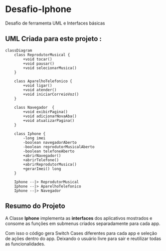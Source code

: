 # Desafio-Iphone
 Desafio de ferramenta UML e Interfaces básicas


## UML Criada para este projeto :

```mermaid
classDiagram
    class ReprodutorMusical {
        +void tocar()
        +void pausar()
        +void selecionarMusica()
    }
    
    class AparelhoTelefonico {
        +void ligar()
        +void atender()
        +void iniciarCorreioVoz()
    }
    
    class Navegador  {
        +void exibirPagina()
        +void adicionarNovaAba()
        +void atualizarPagina()
    }
    
    class Iphone {
        -long imei
        -boolean navegadorAberto
        -boolean reprodutorMusicalAberto
        -boolean telefoneAberto
        +abrirNavegador()
        +abrirTelefone()
        +abrirReprodutorMusica()
        +gerarImei() long
    }
    
    Iphone --|> ReprodutorMusical
    Iphone --|> AparelhoTelefonico
    Iphone --|> Navegador

```

## Resumo do Projeto

A Classe **Iphone** implementa as **interfaces** dos aplicativos mostrados e consome as funções em submenus criados separadamente para cada app.

Com isso o código gera Switch Cases diferentes para cada app e seleção de ações dentro do app. Deixando o usuário livre para sair e reutilizar todas as funcionalidades.
